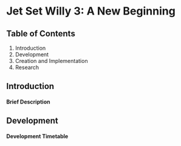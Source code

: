 # Jet Set Willy 3: A New Beginning

## Table of Contents
1. Introduction
2. Development
3. Creation and Implementation
4. Research

## Introduction

#### Brief Description

## Development

#### Development Timetable

